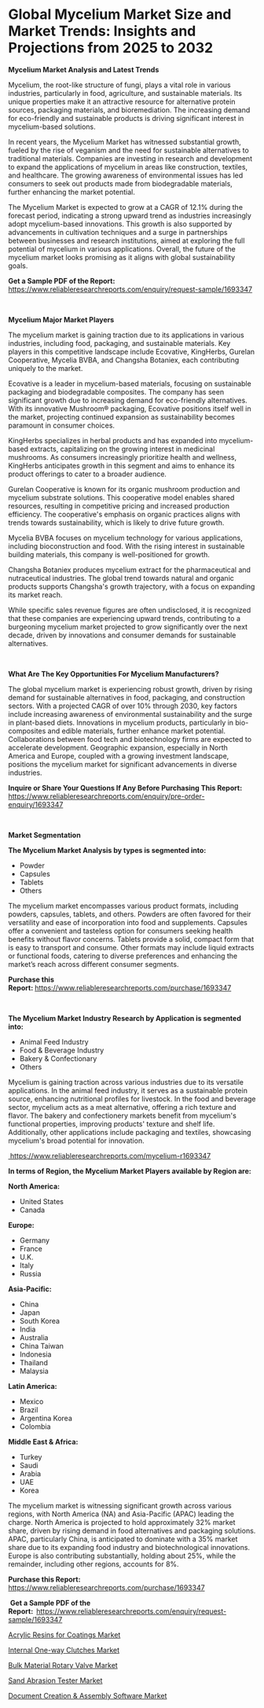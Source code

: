 <p><h1>Global Mycelium Market Size and Market Trends: Insights and Projections from 2025 to 2032</h1></p><p><strong>Mycelium Market Analysis and Latest Trends</strong></p>
<p><p>Mycelium, the root-like structure of fungi, plays a vital role in various industries, particularly in food, agriculture, and sustainable materials. Its unique properties make it an attractive resource for alternative protein sources, packaging materials, and bioremediation. The increasing demand for eco-friendly and sustainable products is driving significant interest in mycelium-based solutions.</p><p>In recent years, the Mycelium Market has witnessed substantial growth, fueled by the rise of veganism and the need for sustainable alternatives to traditional materials. Companies are investing in research and development to expand the applications of mycelium in areas like construction, textiles, and healthcare. The growing awareness of environmental issues has led consumers to seek out products made from biodegradable materials, further enhancing the market potential.</p><p>The Mycelium Market is expected to grow at a CAGR of 12.1% during the forecast period, indicating a strong upward trend as industries increasingly adopt mycelium-based innovations. This growth is also supported by advancements in cultivation techniques and a surge in partnerships between businesses and research institutions, aimed at exploring the full potential of mycelium in various applications. Overall, the future of the mycelium market looks promising as it aligns with global sustainability goals.</p></p>
<p><strong>Get a Sample PDF of the Report:&nbsp;</strong> <a href="https://www.reliableresearchreports.com/enquiry/request-sample/1693347?utm_campaign=34&utm_medium=2&utm_source=Github&utm_content=ia&utm_term=30012025&utm_id=mycelium">https://www.reliableresearchreports.com/enquiry/request-sample/1693347</a></p>
<p>&nbsp;</p>
<p><strong>Mycelium Major Market Players</strong></p>
<p><p>The mycelium market is gaining traction due to its applications in various industries, including food, packaging, and sustainable materials. Key players in this competitive landscape include Ecovative, KingHerbs, Gurelan Cooperative, Mycelia BVBA, and Changsha Botaniex, each contributing uniquely to the market.</p><p>Ecovative is a leader in mycelium-based materials, focusing on sustainable packaging and biodegradable composites. The company has seen significant growth due to increasing demand for eco-friendly alternatives. With its innovative Mushroom® packaging, Ecovative positions itself well in the market, projecting continued expansion as sustainability becomes paramount in consumer choices.</p><p>KingHerbs specializes in herbal products and has expanded into mycelium-based extracts, capitalizing on the growing interest in medicinal mushrooms. As consumers increasingly prioritize health and wellness, KingHerbs anticipates growth in this segment and aims to enhance its product offerings to cater to a broader audience.</p><p>Gurelan Cooperative is known for its organic mushroom production and mycelium substrate solutions. This cooperative model enables shared resources, resulting in competitive pricing and increased production efficiency. The cooperative's emphasis on organic practices aligns with trends towards sustainability, which is likely to drive future growth.</p><p>Mycelia BVBA focuses on mycelium technology for various applications, including bioconstruction and food. With the rising interest in sustainable building materials, this company is well-positioned for growth.</p><p>Changsha Botaniex produces mycelium extract for the pharmaceutical and nutraceutical industries. The global trend towards natural and organic products supports Changsha's growth trajectory, with a focus on expanding its market reach.</p><p>While specific sales revenue figures are often undisclosed, it is recognized that these companies are experiencing upward trends, contributing to a burgeoning mycelium market projected to grow significantly over the next decade, driven by innovations and consumer demands for sustainable alternatives.</p></p>
<p>&nbsp;</p>
<p><strong>What Are The Key Opportunities For Mycelium Manufacturers?</strong></p>
<p><p>The global mycelium market is experiencing robust growth, driven by rising demand for sustainable alternatives in food, packaging, and construction sectors. With a projected CAGR of over 10% through 2030, key factors include increasing awareness of environmental sustainability and the surge in plant-based diets. Innovations in mycelium products, particularly in bio-composites and edible materials, further enhance market potential. Collaborations between food tech and biotechnology firms are expected to accelerate development. Geographic expansion, especially in North America and Europe, coupled with a growing investment landscape, positions the mycelium market for significant advancements in diverse industries.</p></p>
<p><strong>Inquire or Share Your Questions If Any Before Purchasing This Report:</strong> <a href="https://www.reliableresearchreports.com/enquiry/pre-order-enquiry/1693347?utm_campaign=34&utm_medium=2&utm_source=Github&utm_content=ia&utm_term=30012025&utm_id=mycelium">https://www.reliableresearchreports.com/enquiry/pre-order-enquiry/1693347</a></p>
<p>&nbsp;</p>
<p><strong>Market Segmentation</strong></p>
<p><strong>The Mycelium Market Analysis by types is segmented into:</strong></p>
<p><ul><li>Powder</li><li>Capsules</li><li>Tablets</li><li>Others</li></ul></p>
<p><p>The mycelium market encompasses various product formats, including powders, capsules, tablets, and others. Powders are often favored for their versatility and ease of incorporation into food and supplements. Capsules offer a convenient and tasteless option for consumers seeking health benefits without flavor concerns. Tablets provide a solid, compact form that is easy to transport and consume. Other formats may include liquid extracts or functional foods, catering to diverse preferences and enhancing the market’s reach across different consumer segments.</p></p>
<p><strong>Purchase this Report:&nbsp;</strong><a href="https://www.reliableresearchreports.com/purchase/1693347?utm_campaign=34&utm_medium=2&utm_source=Github&utm_content=ia&utm_term=30012025&utm_id=mycelium">https://www.reliableresearchreports.com/purchase/1693347</a></p>
<p>&nbsp;</p>
<p><strong>The Mycelium Market Industry Research by Application is segmented into:</strong></p>
<p><ul><li>Animal Feed Industry</li><li>Food & Beverage Industry</li><li>Bakery & Confectionary</li><li>Others</li></ul></p>
<p><p>Mycelium is gaining traction across various industries due to its versatile applications. In the animal feed industry, it serves as a sustainable protein source, enhancing nutritional profiles for livestock. In the food and beverage sector, mycelium acts as a meat alternative, offering a rich texture and flavor. The bakery and confectionery markets benefit from mycelium's functional properties, improving products' texture and shelf life. Additionally, other applications include packaging and textiles, showcasing mycelium's broad potential for innovation.</p></p>
<p><a href="https://www.reliableresearchreports.com/mycelium-r1693347?utm_campaign=34&utm_medium=2&utm_source=Github&utm_content=ia&utm_term=30012025&utm_id=mycelium">&nbsp;https://www.reliableresearchreports.com/mycelium-r1693347</a></p>
<p><strong>In terms of Region, the Mycelium Market Players available by Region are:</strong></p>
<p>
    <p> <strong> North America: </strong>
        <ul>
            <li>United States</li>
            <li>Canada</li>
        </ul>
        </p> 
    <p> <strong> Europe: </strong>
        <ul>
            <li>Germany</li>
            <li>France</li>
            <li>U.K.</li>
            <li>Italy</li>
            <li>Russia</li>
        </ul>
        </p> 
    <p> <strong> Asia-Pacific: </strong>
        <ul>
            <li>China</li>
            <li>Japan</li>
            <li>South Korea</li>
            <li>India</li>
            <li>Australia</li>
            <li>China Taiwan</li>
            <li>Indonesia</li>
            <li>Thailand</li>
            <li>Malaysia</li>
        </ul>
        </p> 
    <p> <strong> Latin America: </strong>
        <ul>
            <li>Mexico</li>
            <li>Brazil</li>
            <li>Argentina Korea</li>
            <li>Colombia</li>
        </ul>
        </p> 
    <p> <strong> Middle East & Africa: </strong>
        <ul>
            <li>Turkey</li>
            <li>Saudi</li>
            <li>Arabia</li>
            <li>UAE</li>
            <li>Korea</li>
        </ul>
    </p>
    </p>
<p><p>The mycelium market is witnessing significant growth across various regions, with North America (NA) and Asia-Pacific (APAC) leading the charge. North America is projected to hold approximately 32% market share, driven by rising demand in food alternatives and packaging solutions. APAC, particularly China, is anticipated to dominate with a 35% market share due to its expanding food industry and biotechnological innovations. Europe is also contributing substantially, holding about 25%, while the remainder, including other regions, accounts for 8%.</p></p>
<p><strong>Purchase this Report: </strong><a href="https://www.reliableresearchreports.com/purchase/1693347?utm_campaign=34&utm_medium=2&utm_source=Github&utm_content=ia&utm_term=30012025&utm_id=mycelium">https://www.reliableresearchreports.com/purchase/1693347</a></p>
<p>&nbsp;<strong>Get a Sample PDF of the Report:&nbsp;&nbsp;</strong><a href="https://www.reliableresearchreports.com/enquiry/request-sample/1693347?utm_campaign=34&utm_medium=2&utm_source=Github&utm_content=ia&utm_term=30012025&utm_id=mycelium">https://www.reliableresearchreports.com/enquiry/request-sample/1693347</a></p>
<p><strong></strong></p>
<p><p><a href="https://www.linkedin.com/pulse/growth-forecast-acrylic-resins-coatings-market-competitive-landscape-n57mf?utm_campaign=34&utm_medium=2&utm_source=Github&utm_content=ia&utm_term=30012025&utm_id=mycelium">Acrylic Resins for Coatings Market</a></p><p><a href="https://www.linkedin.com/pulse/revenue-market-trends-internal-one-way-clutches-projected-142-gggef?utm_campaign=34&utm_medium=2&utm_source=Github&utm_content=ia&utm_term=30012025&utm_id=mycelium">Internal One-way Clutches Market</a></p><p><a href="https://www.linkedin.com/pulse/bulk-material-rotary-valve-market-size-share-analysis-for2025-kbqrf?utm_campaign=34&utm_medium=2&utm_source=Github&utm_content=ia&utm_term=30012025&utm_id=mycelium">Bulk Material Rotary Valve Market</a></p><p><a href="https://www.linkedin.com/pulse/sand-abrasion-tester-market-report-size-revenue-forecast-projected-uwbqe?utm_campaign=34&utm_medium=2&utm_source=Github&utm_content=ia&utm_term=30012025&utm_id=mycelium">Sand Abrasion Tester Market</a></p><p><a href="https://www.linkedin.com/pulse/document-creation-assembly-software-market-revolution-2025--abege?utm_campaign=34&utm_medium=2&utm_source=Github&utm_content=ia&utm_term=30012025&utm_id=mycelium">Document Creation & Assembly Software Market</a></p></p>